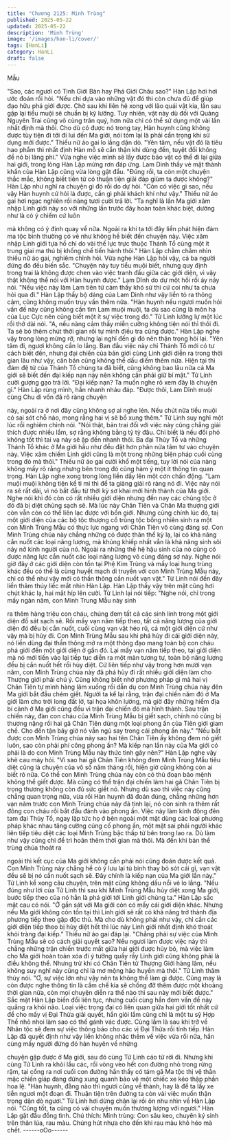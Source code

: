 ```yaml
---
title: "Chương 2125: Minh Trùng"
published: 2025-05-22
updated: 2025-05-22
description: 'Minh Trùng'
image: '/images/han-li/cover/'
tags: [HanLi]
category: HanLi
draft: false
---
```


Mẫu

"Sao, các ngươi có Tinh Giới Bàn hay Phá Giới Châu sao?" Hàn
Lập hơi hơi ước đoán rồi hỏi.
"Nếu chỉ dựa vào những vật đó thì còn chưa đủ để giúp đạo hữu
phá giới được. Chờ sau khi liên hệ xong với lão quái vật kia, lần
sau gặp lại tiểu muội sẽ chuẩn bị kỹ lưỡng. Tuy nhiên, vật này dù
đối với Quảng Nguyên Trai cũng vô cùng trân quý, hơn nữa chỉ có
thể sử dụng một vài lần nhất định mà thôi. Cho dù có được nó
trong tay, Hàn huynh cũng không được tùy tiện đi tới đi lui đến Ma
giới, nói tóm lại là phải cẩn trọng khi sử dụng mới được." Thiếu nữ
áo gai lo lắng dặn dò.
"Yên tâm, nếu vật đó là tiêu hao phẩm thì nhất định Hàn mỗ sẽ
cẩn thận khi dùng đến, tuyệt đối không để nó bị lãng phí."
Vừa nghe việc mình sẽ lấy được bảo vật có thể đi lại giữa hai
giới, trong lòng Hàn Lập mừng rơn đáp ứng.
Lam Dinh thấy vẻ mặt thành khẩn của Hàn Lập cũng vừa lòng gật
đầu.
"Đúng rồi, ta còn một chuyện thắc mắc, không biết tiên tử có
thuận tiện giải đáp giùm ta được không?" Hàn Lập như nghĩ ra
chuyện gì đó rồi do dự hỏi.
"Còn có việc gì sao, nếu vậy Hàn huynh cứ hỏi là được, cần gì
phải khách khí như vậy." Thiếu nữ áo gai hơi ngạc nghiên rồi
nàng tươi cười trả lời.
"Ta nghĩ là lần Ma giới xâm nhập Linh giới này so với những lần
trước đây hoàn toàn khác biệt, dường như là có ý chiếm cứ luôn

mà không có ý định quay về nữa. Ngoài ra khi ta tới đây liền phát
hiện đám ma tộc bình thường có vẻ như không hề biết đến
chuyện này. Việc xâm nhập Linh giới tựa hồ chỉ do vài thế lực trực
thuộc Thánh Tổ cùng một ít trung giai ma thú bị khống chế tiến
hành thôi." Hàn Lập chằm chằm nhìn thiếu nữ áo gai, nghiêm
chỉnh hỏi.
Vừa nghe Hàn Lập hỏi vậy, cả ba người đứng đó đều biến sắc.
"Chuyện này tuy tiểu muội biết, nhưng quy định trong trai là không
được chen vào việc tranh đấu giữa các giới diện, vì vậy thật
không thể nói với Hàn huynh được." Lam Dĩnh do dự một hồi rồi
áy náy nói.
"Nếu việc này làm Lam tiên tử cảm thấy khó sử thì cứ coi như ta
chưa hỏi qua đi." Hàn Lập thấy bộ dáng của Lam Dinh như vậy
liền tỏ ra thông cảm, cũng không muốn truy vấn thêm nữa.
"Hàn huynh nếu ngươi muốn hỏi vấn đề này cũng không cần tìm
Lam muội muội, ta dù sao cũng là môn hạ của Lục Cực nên cũng
biết một ít sự việc trong đó." Tử Linh lưỡng lự một lúc rồi thở dài
nói.
"A, nếu nàng cảm thấy miễn cưỡng không tiện nói thì thôi đi. Ta
sẽ bỏ thêm chút thời gian rồi tự mình điều tra cũng được." Hàn
Lập nghe vậy trong lòng mừng rỡ, nhưng lại nghĩ đến gì đó nên
thận trọng hỏi lại.
"Yên tâm đi, ngươi không cần lo lắng. Ban đầu việc này chỉ Thánh
Tổ mới có tư cách biết đến, nhưng đại chiến của bản giới cùng
Linh giới diễn ra trong thời gian lâu như vậy, căn bản cũng không
thể dấu diếm thêm nữa. Hiện tại thì đám đệ tử của Thánh Tổ
chúng ta đã biết, cũng không bao lâu nữa cả Ma giới sẽ biết đến
đại kiếp nạn này nên không cần phải giữ bí mật." Tử Linh cười
gượng gạo trả lời.
"Đại kiếp nạn? Ta muốn nghe rõ xem đây là chuyện gì." Hàn Lập
rùng mình, hắn nhanh nhảu đáp.
"Được thôi, Lam Dĩnh muội cùng Chu di vốn đã rõ ràng chuyện

này, ngoài ra ở nơi đây cũng không sợ ai nghe lén. Nếu chút nữa
tiểu muội có sai sót chỗ nào, mong rằng hai vị sẽ bổ xung thêm."
Tử Linh suy nghĩ một lúc rồi nghiêm chỉnh nói.
"Nói thật, bản trai đối với việc này cũng chẳng giải thích được
nhiều lắm, sợ rằng không bằng tỷ tỷ đâu. Chỉ biết là nếu đối phó
không tốt thì tai vạ này sẽ ập đến nhanh thôi. Ba đại Thủy Tổ và
những Thánh Tổ khác ở Ma giới hầu như đều đặt hơn phân nửa
tâm tư vào chuyện này. Việc xâm chiếm Linh giới cũng là một
trong những biện pháp cuối cùng trong đó mà thôi." Thiếu nữ áo
gai cười khổ một tiếng, tuy lời nói của nàng không mấy rõ rằng
nhưng bên trong đó cũng hàm ý một ít thông tin quan trọng.
Hàn Lập nghe xong trong lòng liền dấy lên một cơn chấn động.
"Lam muội muội không tiện kể tỉ mỉ thì để ta giảng giải rõ ràng nó
đi. Việc này nói ra sẽ rất dài, vì nó bắt đầu từ thời kỳ sơ khai mới
hình thành của Ma giới. Nghe nói khi đó còn có rất nhiều giới diện
nhưng đến nay các chủng tộc ở đó đã bị diệt chủng sạch sẽ. Mà
lúc này Chân Tiên và Chân Ma thượng giới còn vẫn còn có thể
liên lạc được với bổn giới. Nhưng cũng chính lúc đó, taị một giới
diện của các bộ tộc thượng cổ trùng tộc bỗng nhiên sinh ra một
con Minh Trùng Mẫu có thực lực ngang với Chân Tiên vô cùng
đáng sợ. Con Minh Trùng chúa này chẳng những có được thân
thể kỳ lạ, lại có khả năng cắn nuốt các loại năng lượng, mà khủng
khiếp nhất vẫn là khả năng sinh sôi nảy nở kinh người của nó.
Ngoài ra những thế hệ hậu sinh của nó cũng có được năng lực
cắn nuốt các loại năng lượng vô cùng đáng sợ này. Nghe nói giờ
đây ở các giới diện còn tồn tại Phệ Kim Trùng và mấy loại hung
trùng khác đều có thể là cùng huyết mạch di truyền với con Minh
Trùng Mẫu này, chỉ có thể như vậy mới có thần thông cắn nuốt
vạn vật." Tử Linh nói đến đây liền thâm thúy liếc mắt nhìn Hàn
Lập.
Hàn Lập thấy vậy trên mặt cũng hơi chút khác lạ, hai mắt híp lên
cười.
Tử Linh lại nói tiếp:
"Nghe nói, chỉ trong mấy ngàn năm, con Minh Trung Mẫu này sinh

ra thêm hàng triệu con cháu, chúng đem tất cả các sinh linh trong
một giới diện đồ sát sạch sẽ. Rồi mấy vạn năm tiếp theo, tất cả
năng lượng của giới diện đó đều bị cắn nuốt, cuối cùng vạn vật
héo rũ, cả một giới diện cứ như vậy mà bị hủy đi. Con Minh Trùng
Mẫu sau khi phá hủy đi cái giới diện này, nó liền dùng đại thần
thông mở ra một thông đạo mang toàn bộ con cháu phá giới đến
một giới diện ở gần đó. Lại mấy vạn năm tiếp theo, tại giới diện
mà nó mới tiến vào lại tiếp tục diễn ra một màn tương tự, toàn bộ
năng lượng đều bị cắn nuốt hết rồi hủy diệt. Cứ liên tiếp như vậy
trong hơn mười vạn năm, con Minh Trùng chúa này đã phá hủy đi
rất nhiều giới diện làm cho Thượng giới phải chú ý. Cũng không
biết nhờ phương pháp gì mà hai vị Chân Tiên tự mình hàng lâm
xuống rồi dẫn dụ con Minh Trùng chúa này đên Ma giới bắt đầu
chém giết. Người ta kể lại rằng, trận đại chiến năm đó ở Ma giới
làm cho trời long đất lở, tại họa khôn lường, mà giờ đây những
hiểm địa bí cảnh ở Ma giới cũng đều vì trận đại chiến đó mà hình
thành. Sau trận chiến này, đàn con cháu của Minh Trùng Mẫu bị
giết sạch, chính nó cũng bị thương nặng rồi hai gã Chân Tiên
dùng một loại phong ấn của Tiên giới giam chế. Cho đến tận bây
giờ nó vẫn ngủ say trong cái phong ấn này."
"Nếu bắt được con Minh Trùng chúa này sao hai tên Chân Tiên ấy
không đem nó giết luôn, sao còn phải phí công phong ấn? Mà
kiếp nạn lần này của Ma giới có phải là do con Minh Trùng Mẫu
này thức tình gây nên?" Hàn Lập nghe vậy khẽ cau mày hỏi.
"Vì sao hai gã Chân Tiên không đem Minh Trùng Mẫu tiêu diệt
cũng là chuyện của vô số năm tháng rồi, hiện giờ cũng không còn
ai biết rõ nữa. Có thể con Minh Trùng chúa này còn có thủ đoạn
bảo mệnh không thể giết được. Mà cũng có thể trận đại chiến làm
hai gã Chân Tiên bị trọng thương không còn đủ sức giết nó.
Nhưng dù sao thì việc này cũng chẳng quan trọng nữa, vừa rồi
Hàn huynh đã đoán đúng, chẳng những hơn vạn năm trước con
Minh Trùng chúa này đã tỉnh lại, nó còn sinh ra thêm rất đông con
cháu rồi bắt đầu đánh vào phong ấn. Việc này làm kinh động đên
tam đại Thủy Tổ, ngay lập tức họ ở bên ngoài một mặt dùng các
loại phương pháp khác nhau tăng cường củng cố phong ấn, một
mặt sai phái người khác liên tiếp tiêu diệt các loại Minh Trùng bậc
thấp từ bên trong lao ra. Dù làm như vậy cũng chỉ để trì hoãn
thêm thời gian mà thôi. Mà đến khi bản thể trùng chúa thoát ra

ngoài thì kết cục của Ma giới không cần phải nói cũng đoán được
kết quả. Con Minh Trùng này chẳng hề có ý lưu lại tù binh thay bỏ
sót cái gì, vạn vật đều sẽ bị nó cắn nuốt sạch sẽ. Đây chính là
kiếp nạn của Ma giới lần này." Tử Linh kể xong câu chuyện, trên
mặt cũng không dấu nổi vẻ lo lắng.
"Nếu đúng như lời của Tử Linh thì sau khi Minh Trùng Mẫu hủy
diệt xong Ma giới, bước tiếp theo của nó hẳn là phá giới tới Linh
giới chúng ta." Hàn Lập sắc mặt cau có nói.
"Ở gần sát với Ma giới còn có mấy cái giới diện khác. Nhưng nếu
Ma giới không còn tồn tại thì Linh giới sẽ rất có khả năng trở
thành địa phương tiếp theo gặp độc thủ. Mà cho dù không phải
như vậy, chỉ cần các giới diện tiếp theo bị hủy diệt hết thì lúc này
Linh giới nhất định khó thoát khỏi tràng đại kiếp." Thiếu nữ áo gai
đáp lại.
"Chẳng phải sự việc của Minh Trùng Mẫu sẽ có cách giải quyết
sao? Nếu ngươi làm được việc này thì chẳng những trận chiến
trước mắt giữa hai giới được hủy bỏ, mà việc làm cho Ma giới
hoàn toàn xóa đi ý tưởng quấy rầy Linh giới cũng không phải là
điều không thể. Nhưng trừ khi có Chân Tiên từ Thượng Giới hàng
lâm, nếu không suy nghĩ này cũng chỉ là mơ mộng hão huyền mà
thôi." Tử Linh thâm thúy nói.
"Ơ, sự việc lớn như vậy nên ta không thể làm gì được. Cũng may
là còn được nghe thông tin là cấm chế kia sẽ chống đỡ thêm được
một khoảng thời gian nữa, còn mọi chuyện diễn ra thế nào thì sau
này mới biết được." Sắc mặt Hàn Lập biến đổi liên tục, nhưng
cuối cùng hắn đem vấn đề này quẳng ra khỏi não.
Loại việc trọng đại có liên quan giữa hai giới tốt nhất cứ để cho
mấy vị Đại Thừa giải quyết, hắn giỏi lắm cũng chỉ là một tu sỹ
Hợp Thể nhỏ nhoi làm sao có thể gánh vác được.
Cùng lắm là sau khi trở về Nhân tộc sẽ đem sự việc thông báo
cho các vị Đại Thừa rồi tính tiếp.
Hàn Lập đã quyết định như vậy liền không nhăc thêm về việc vừa
rồi nữa, hắn cùng mấy người đứng đó hàn huyên về những

chuyện gặp được ở Ma giới, sau đó cùng Tử Linh cáo từ rời đi.
Nhưng khi cùng Tử Linh ra khỏi lầu các, rồi vòng vèo hết con
đường nhỏ trong rừng rậm, tại cổng ra nơi cuối con đường hắn
thấy có tám gã Ma tộc thị vệ thân mặc chiến giáp đang đứng xung
quanh bảo vệ một chiếc xe kéo thập phần hoa lệ.
"Hàn huynh, đằng nào thì ngươi cũng về thành, hay là để ta lấy xe
tiễn ngươi một đoạn đi. Thuận tiện trên đường ta còn vài việc
muốn thận trọng dặn dò ngươi." Tử Linh hơi dừng chân lại rồi ôn
nhu nhìn về Hàn Lập nói.
"Cũng tốt, ta cũng có vài chuyện muốn thương lượng với ngươi."
Hàn Lập gật đầu đồng tình.
Chú thích:
Minh trùng: Con sâu keo, chuyên ký sinh trên thân lúa, rau màu.
Chúng hút nhựa cho đến khi rau màu khô héo mà chết.
------oOo------
